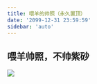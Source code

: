 ```yaml
---
title: 喂羊的帅照（永久置顶）
date: '2099-12-31 23:59:59'
sidebar: 'auto'
---
```


## 喂羊帅照，不帅紫砂

![](/PhotoAlbum.assets/MilitaryTrainingPhotos.jpg)
